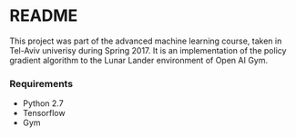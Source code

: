 # README #

This project was part of the advanced machine learning course, taken in Tel-Aviv univerisy during Spring 2017.
It is an implementation of the policy gradient algorithm to the Lunar Lander environment of Open AI Gym.

### Requirements ###

* Python 2.7
* Tensorflow
* Gym

